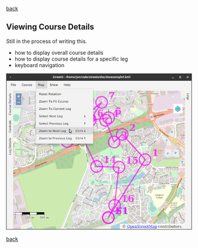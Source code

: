 [back](./index.md)

## Viewing Course Details

Still in the process of writing this.

- how to display overall course details
- how to display course details for a specific leg
- keyboard navigation

![Image](./doc/mapmenu.png)




[back](./index.md)